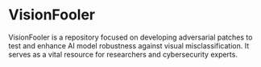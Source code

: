 # VisionFooler
VisionFooler is a repository focused on developing adversarial patches to test and enhance AI model robustness against visual misclassification. It serves as a vital resource for researchers and cybersecurity experts.
